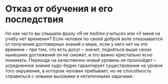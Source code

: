 # Отказ от обучения и его последствия

Но как часто вы слышали фразу «Я не люблю учиться» или «У меня на учебу нет времени»? Если человек по своей доброй воле отказывается от получения достоверных знаний о мире, если у него нет на это времени – при том, что есть досуг – значит, подняться выше своих нынешних достижений он не сможет, и это важно кристально ясно понимать. Перехода на качественно новый уровень не произойдет – усредненное знание худо-бедно гарантирует существование на уровне того окружения, в котором человек пребывает, но не способность справиться с новыми вызовами и нетипичными задачами.
